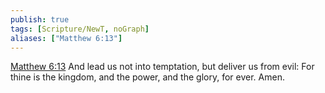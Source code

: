 ```yaml
---
publish: true
tags: [Scripture/NewT, noGraph]
aliases: ["Matthew 6:13"]
---
```

[Matthew 6:13](https://churchofjesuschrist.org/study/scriptures/nt/matt/6?lang=eng&id=p13#p13) And lead us not into temptation, but deliver us from evil: For thine is the kingdom, and the power, and the glory, for ever. Amen.
